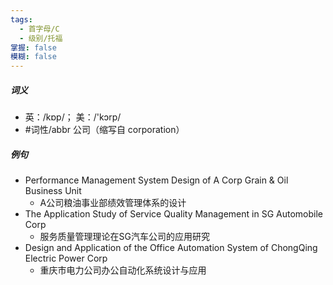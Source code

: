 ```yaml
---
tags:
  - 首字母/C
  - 级别/托福
掌握: false
模糊: false
---
```

##### 词义
- 英：/kɒp/； 美：/'kɔrp/
- #词性/abbr  公司（缩写自 corporation）
##### 例句
- Performance Management System Design of A Corp Grain & Oil Business Unit
	- A公司粮油事业部绩效管理体系的设计
- The Application Study of Service Quality Management in SG Automobile Corp
	- 服务质量管理理论在SG汽车公司的应用研究
- Design and Application of the Office Automation System of ChongQing Electric Power Corp
	- 重庆市电力公司办公自动化系统设计与应用
